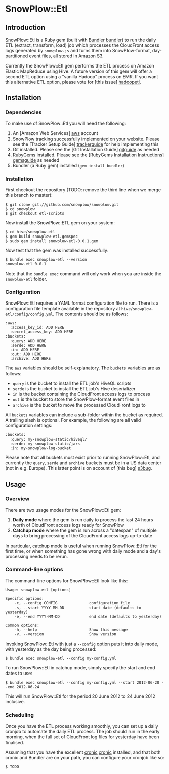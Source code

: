 # SnowPlow::Etl

## Introduction

SnowPlow::Etl is a Ruby gem (built with [Bundler] [bundler]) to run the daily
ETL (extract, transform, load) job which processes the CloudFront access logs
generated by `snowplow.js` and turns them into SnowPlow-format, 
day-partitioned event files, all stored in Amazon S3.

Currently the SnowPlow::Etl gem performs the ETL process on Amazon Elastic 
MapReduce using Hive. A future version of this gem will offer a second ETL 
option using a "vanilla Hadoop" process on EMR. If you want this alternative 
ETL option, please vote for [this issue] [hadoopetl].

## Installation

### Dependencies

To make use of SnowPlow::Etl you will need the following:

1. An [Amazon Web Services] [aws] account
2. SnowPlow tracking successfully implemented on your website. Please see the
   [Tracker Setup Guide] [trackerguide] for help implementing this
3. Git installed. Please see the [Git Installation Guide] [gitguide] as needed  
4. RubyGems installed. Please see the [RubyGems Installation Instructions] [gemsguide]
   as needed
5. Bundler (a Ruby gem) installed (`gem install bundler`)

### Installation

First checkout the repository (TODO: remove the third line when we merge this 
branch to master):

    $ git clone git://github.com/snowplow/snowplow.git
    $ cd snowplow
    $ git checkout etl-scripts
    
Now install the SnowPlow::ETL gem on your system:

    $ cd hive/snowplow-etl
    $ gem build snowplow-etl.gemspec 
    $ sudo gem install snowplow-etl-0.0.1.gem

Now test that the gem was installed successfully:

    $ bundle exec snowplow-etl --version
    snowplow-etl 0.0.1

Note that the `bundle exec` command will only work when you are inside the 
`snowplow-etl` folder.

### Configuration

SnowPlow::Etl requires a YAML format configuration file to run. There
is a configuration file template available in the repository at 
`hive/snowplow-etl/config/config.yml`. The contents should be as
follows:

    :aws:
      :access_key_id: ADD HERE
      :secret_access_key: ADD HERE
    :buckets:
      :query: ADD HERE
      :serde: ADD HERE
      :in: ADD HERE
      :out: ADD HERE
      :archive: ADD HERE

The `aws` variables should be self-explanatory. The `buckets` variables
are as follows:

* `query` is the bucket to install the ETL job's HiveQL scripts
* `serde` is the bucket to install the ETL job's Hive deserializer
* `in` is the bucket containing the CloudFront access logs to process
* `out` is the bucket to store the SnowPlow-format event files in
* `archive` is the bucket to move the processed CloudFront logs to

All `buckets` variables can include a sub-folder within the bucket as 
required. A trailing slash is optional. For example, the following are
all valid configuration settings:

    :buckets:
      :query: my-snowplow-static/hiveql/
      :serde: my-snowplow-static/jars
      :in: my-snowplow-log-bucket

Please note that all buckets must exist prior to running SnowPlow::Etl,
and currently the `query`, `serde` and `archive` buckets must be in a 
US data center (not in e.g. Europe). This latter point is on account of 
[this bug] [s3bug].

## Usage

### Overview

There are two usage modes for the SnowPlow::Etl gem:

1. **Daily mode** where the gem is run daily to process the last 24 hours
   worth of CloudFront access logs ready for SnowPlow
2. **Catchup mode** where the gem is run across a "datespan" of multiple 
   days to bring processing of the CloudFront access logs up-to-date 

In particular, catchup mode is useful when running SnowPlow::Etl for the 
first time, or when something has gone wrong with daily mode and a day's
processing needs to be rerun.

### Command-line options

The command-line options for SnowPlow::Etl look like this:

    Usage: snowplow-etl [options]

    Specific options:
        -c, --config CONFIG              configuration file
        -s, --start YYYY-MM-DD           start date (defaults to yesterday)
        -e, --end YYYY-MM-DD             end date (defaults to yesterday)

    Common options:
        -h, --help                       Show this message
        -v, --version                    Show version
   
Invoking SnowPlow::Etl with just a `--config` option puts it into daily
mode, with yesterday as the day being processed:

    $ bundle exec snowplow-etl --config my-config.yml
 
To run SnowPlow::Etl in catchup mode, simply specify the start and end
dates to use:

    $ bundle exec snowplow-etl --config my-config.yml --start 2012-06-20 --end 2012-06-24 

This will run SnowPlow::Etl for the period 20 June 2012 to 24 June 2012
inclusive.

### Scheduling

Once you have the ETL process working smoothly, you can set up a daily cronjob
to automate the daily ETL process. The job should run in the early morning, 
when the full set of CloudFront log files for yesterday have been finalised.

Assuming that you have the excellent [cronic] [cronic] installed, and that both 
cronic and Bundler are on your path, you can configure your cronjob like so:

    $ TODO

[bundler]: http://gembundler.com/
[hadoopetl]: https://github.com/snowplow/snowplow/issues/17
[aws]: http://aws.amazon.com/ 
[trackerguide]: https://github.com/snowplow/snowplow/wiki/Integrating-SnowPlow-tracking-tags-on-your-website
[gitguide]: http://git-scm.com/book/en/Getting-Started-Installing-Git
[gemsguide]: http://docs.rubygems.org/read/chapter/3
[cronic]: http://habilis.net/cronic/
[s3bug]: https://github.com/snowplow/snowplow/issues/16
